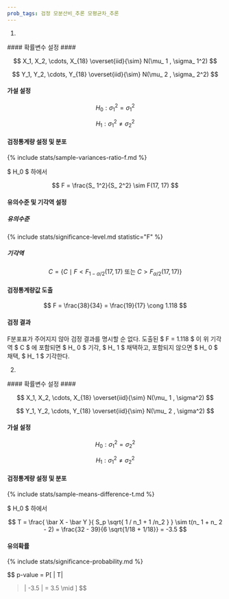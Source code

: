 ```yaml
---
prob_tags: 검정 모분산비_추론 모평균차_추론
---
```

1)

<div>
#### 확률변수 설정 ####

$$ X_1, X_2, \cdots, X_{18} \overset{iid}{\sim} N(\mu_ 1 , \sigma_ 1^2) $$

$$ Y_1, Y_2, \cdots, Y_{18} \overset{iid}{\sim} N(\mu_ 2 , \sigma_ 2^2) $$

#### 가설 설정 ####

$$ H_ 0 : \sigma_ 1^2 = \sigma_ 1^2 $$

$$ H_ 1 : \sigma_ 1^2 \neq \sigma_ 2^2 $$

#### 검정통계량 설정 및 분포 ####

{% include stats/sample-variances-ratio-f.md %}

$ H_0 $ 하에서

$$ F = \frac{S_ 1^2}{S_ 2^2} \sim F(17, 17) $$

#### 유의수준 및 기각역 설정 ####

##### 유의수준 #####

{% include stats/significance-level.md statistic="F" %}

##### 기각역 #####

$$ C = \{ C \mid F < F_ {1 - \alpha / 2} (17, 17)\text{  또는 }C > F_ {\alpha / 2} (17, 17) \} $$

#### 검정통계량값 도출 ####

$$ F = \frac{38}{34} = \frac{19}{17} \cong 1.118 $$

#### 검정 결과 ####

F분포표가 주어지지 않아 검정 결과를 명시할 순 없다.
도출된 $ F = 1.118 $ 이 위 기각역 $ C $ 에 포함되면 $ H_ 0 $ 기각, $ H_ 1 $ 채택하고,
포함되지 않으면 $ H_ 0 $ 채택, $ H_ 1 $ 기각한다.

</div>

2)

<div>
#### 확률변수 설정 ####

$$ X_1, X_2, \cdots, X_{18} \overset{iid}{\sim} N(\mu_ 1 , \sigma^2) $$

$$ Y_1, Y_2, \cdots, Y_{18} \overset{iid}{\sim} N(\mu_ 2 , \sigma^2) $$

#### 가설 설정 ####

$$ H_ 0 : \sigma_ 1^2 = \sigma_ 2^2 $$

$$ H_ 1 : \sigma_ 1^2 \neq \sigma_ 2^2 $$

#### 검정통계량 설정 및 분포 ####

{% include stats/sample-means-difference-t.md %}

$ H_0 $ 하에서

$$ T = \frac{ \bar X - \bar Y }{ S_p \sqrt{ 1 / n_1 + 1 /n_2 } } \sim t(n_ 1 + n_ 2 - 2) = \frac{32 - 39}{6 \sqrt{1/18 + 1/18}} = -3.5 $$

#### 유의확률 ####

{% include stats/significance-probability.md %}

$$ p-value = P[ |
T|
 > |
 -3.5
 | = 3.5 \mid ] $$

</div>